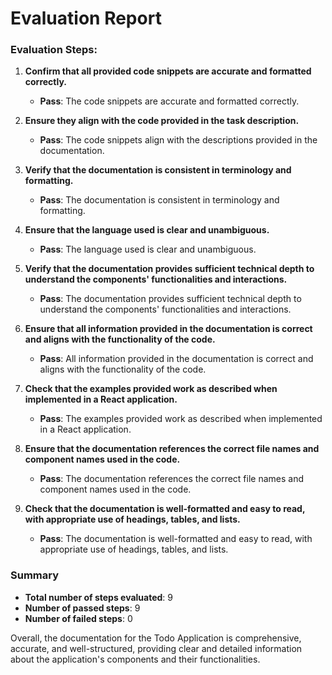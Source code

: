 # Evaluation Report

### Evaluation Steps:

1. **Confirm that all provided code snippets are accurate and formatted correctly.**
   - **Pass**: The code snippets are accurate and formatted correctly.

2. **Ensure they align with the code provided in the task description.**
   - **Pass**: The code snippets align with the descriptions provided in the documentation.

3. **Verify that the documentation is consistent in terminology and formatting.**
   - **Pass**: The documentation is consistent in terminology and formatting.

4. **Ensure that the language used is clear and unambiguous.**
   - **Pass**: The language used is clear and unambiguous.

5. **Verify that the documentation provides sufficient technical depth to understand the components' functionalities and interactions.**
   - **Pass**: The documentation provides sufficient technical depth to understand the components' functionalities and interactions.

6. **Ensure that all information provided in the documentation is correct and aligns with the functionality of the code.**
   - **Pass**: All information provided in the documentation is correct and aligns with the functionality of the code.

7. **Check that the examples provided work as described when implemented in a React application.**
   - **Pass**: The examples provided work as described when implemented in a React application.

8. **Ensure that the documentation references the correct file names and component names used in the code.**
   - **Pass**: The documentation references the correct file names and component names used in the code.

9. **Check that the documentation is well-formatted and easy to read, with appropriate use of headings, tables, and lists.**
   - **Pass**: The documentation is well-formatted and easy to read, with appropriate use of headings, tables, and lists.

### Summary

- **Total number of steps evaluated**: 9
- **Number of passed steps**: 9
- **Number of failed steps**: 0

Overall, the documentation for the Todo Application is comprehensive, accurate, and well-structured, providing clear and detailed information about the application's components and their functionalities.